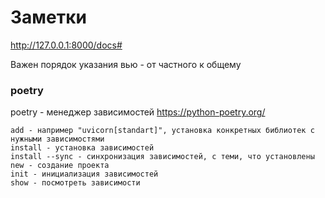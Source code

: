 # Заметки
http://127.0.0.1:8000/docs#

Важен порядок указания вью - от частного к общему


### poetry
poetry - менеджер зависимостей https://python-poetry.org/

    add - например "uvicorn[standart]", установка конкретных библиотек с нужными зависимостями
    install - установка зависимостей
    install --sync - синхронизация зависимостей, с теми, что установлены
    new - создание проекта
    init - инициализация зависимостей
    show - посмотреть зависимости
